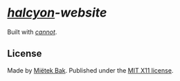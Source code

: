 _[halcyon](http://halcyon.sh/)-website_
=======================================

Built with [_cannot_](http://cannot.mietek.io/).


License
-------

Made by [Miëtek Bak](http://mietek.io/).  Published under the [MIT X11 license](http://halcyon.sh/license/).
